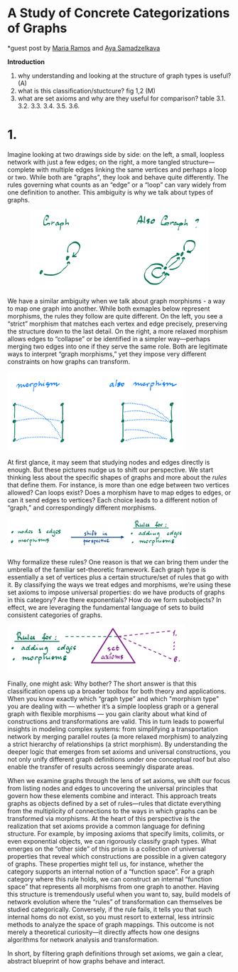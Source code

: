 # A Study of Concrete Categorizations of Graphs
*guest post by [Maria Ramos]() and [Aya Samadzelkava]()

**Introduction**
1. why understanding and looking at the structure of graph types is useful? (A)   
3. what is this classification/stuctcure? fig 1,2 (M)
4. what are set axioms and why are they useful for comparison? table
   3.1.
   3.2.
   3.3.
   3.4.
   3.5.
   3.6.

# 1. 
Imagine looking at two drawings side by side: on the left, a small, loopless network with just a few edges; on the right, a more tangled structure—complete with multiple edges linking the same vertices and perhaps a loop or two. While both are "graphs", they look and behave quite differently. The rules governing what counts as an “edge” or a “loop” can vary widely from one definition to another. This ambiguity is why we talk about types of graphs.

<div style="text-align: center;">
<img src="images/graphs.jpeg"  width="400"/>
</div>


We have a similar ambiguity when we talk about graph morphisms - a way to map one graph into another. While both exmaples below represent morphisms, the rules they follow are quite different.  On the left, you see a “strict” morphism that matches each vertex and edge precisely, preserving the structure down to the last detail. On the right, a more relaxed morphism allows edges to “collapse” or be identified in a simpler way—perhaps merging two edges into one if they serve the same role. Both are legitimate ways to interpret “graph morphisms,” yet they impose very different constraints on how graphs can transform.

<img src="images/morphisms2.jpeg"  width="400"/>

At first glance, it may seem that studying nodes and edges directly is enough. But these pictures nudge us to shift our perspective. We start thinking less about the specific shapes of graphs and more about the *rules* that define them. For instance, is more than one edge between two vertices allowed? Can loops exist? Does a morphism have to map edges to edges, or can it send edges to vertices? Each choice leads to a different notion of “graph,” and correspondingly different morphisms.

<img src="images/perspective.jpeg"  width="400"/>

Why formalize these rules? One reason is that we can bring them under the umbrella of the familiar set-theoretic framework. Each graph type is essentially a set of vertices plus a certain structure/set of rules that go with it. By classifying the ways we treat edges and morphisms, we’re using these set axioms to impose universal properties: do we have products of graphs in this category? Are there exponentials? How do we form subobjects? In effect, we are leveraging the fundamental language of sets to build consistent categories of graphs.

<img src="images/axioms.jpeg"  width="400"/>

Finally, one might ask: Why bother? The short answer is that this classification opens up a broader toolbox for both theory and applications. When you know exactly which “graph type” and which "morphism type" you are dealing with — whether it’s a simple loopless graph or a general graph with flexible morphisms — you gain clarity about what kind of constructions and transformations are valid. This in turn leads to powerful insights in modeling complex systems: from simplifying a transportation network by merging parallel routes (a more relaxed morphism) to analyzing a strict hierarchy of relationships (a strict morphism). By understanding the deeper logic that emerges from set axioms and universal constructions, you not only unify different graph definitions under one conceptual roof but also enable the transfer of results across seemingly disparate areas. 

When we examine graphs through the lens of set axioms, we shift our focus from listing nodes and edges to uncovering the universal principles that govern how these elements combine and interact. This approach treats graphs as objects defined by a set of rules—rules that dictate everything from the multiplicity of connections to the ways in which graphs can be transformed via morphisms.
At the heart of this perspective is the realization that set axioms provide a common language for defining structure. For example, by imposing axioms that specify limits, colimits, or even exponential objects, we can rigorously classify graph types. What emerges on the “other side” of this prism is a collection of universal properties that reveal which constructions are possible in a given category of graphs. 
These properties might tell us, for instance, whether the category supports an internal notion of a “function space”. For a graph category where this rule holds, we can construct an internal “function space” that represents all morphisms from one graph to another.  Having this structure is tremendously useful when you want to, say, build models of network evolution where the “rules” of transformation can themselves be studied categorically. Conversely, if the rule fails, it tells you that such internal homs do not exist, so you must resort to external, less intrinsic methods to analyze the space of graph mappings. This outcome is not merely a theoretical curiosity—it directly affects how one designs algorithms for network analysis and transformation.

In short, by filtering graph definitions through set axioms, we gain a clear, abstract blueprint of how graphs behave and interact.

